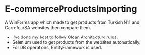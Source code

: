 # E-commerceProductsImporting
A WinForms app which made to get products from Turkish N11 and CarrefourSA websites then compare them.

- I've done my best to follow Clean Architecture rules.
- Selenium used to get products from the websites automatically.
- For DB operations, EntityFramework is used.
